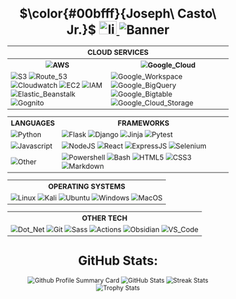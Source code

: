<html>

<body>
    <div>
        <div>
            <h1 align="center">
               $\color{#00bfff}{Joseph\ Casto\ Jr.}$
                <span id="linkedin_logo">
                    <a href="https://linkedin.com/in/joseph-casto-jr/" target="blank"><img src="https://raw.githubusercontent.com/rahuldkjain/github-profile-readme-generator/master/src/images/icons/Social/linked-in-alt.svg" alt="linkedin" height="30" width="40"/>
                    </a>
                    <img alt="Banner" src="https://readme-typing-svg.demolab.com/?lines=Full-stack%20development;Cybersecurity;Network%20Engineering;20%2B%20years%20of%20technology%20experience;Always%20building%20&font=Merriweather%20Sans%20Code&center=false&width=640&height=45&color=yellow&vCenter=false&pause=1000&size=30"/>
                </span>
            </h1>
        </div>
    </div>
    <table>
        <tr>
            <th id="cloud_services" colspan="2">
                CLOUD SERVICES
            </th>
        </tr>
        <tr>
            <th>
                <img alt="AWS" src="https://img.shields.io/badge/-Amazon%20Web%20Services-232f3e?style=flat-square&logo=amazon-web-services&logoColor=FF9900"/>
            </th>
            <th>
                <img alt="Google_Cloud" src="https://img.shields.io/badge/-Google_Cloud_Platform-4285F4?style=flat-square&logo=google-cloud&logoColor=FF7143"/>
            </th>
        </tr>
        <tr>
            <td>
                <img alt="S3" src="https://img.shields.io/badge/-Amazon%20S3-232f3e?style=flat-square&logo=amazon-s3&logoColor=FF9900"/>
                <img alt="Route_53" src="https://img.shields.io/badge/-Route%2053-232f3e?style=flat-square&logo=amazon-route-53&logoColor=FF9900"/>
                <img alt="Cloudwatch" src="https://img.shields.io/badge/-Cloudwatch-232f3e?style=flat-square&logo=amazon-cloudwatch&logoColor=FF9900"/>
                <img alt="EC2" src="https://img.shields.io/badge/-Amazon%20EC2-232f3e?style=flat-square&logo=amazon-ec2&logoColor=FF9900"/>
                <img alt="IAM" src="https://img.shields.io/badge/-Amazon%20IAM-232f3e?style=flat-square&logo=amazoniam&logoColor=FF9900"/>
                <img alt="Elastic_Beanstalk" src="https://img.shields.io/badge/-Elastic%20Beanstalk-232f3e?style=flat-square&logo=amazonsimpleemailservice&logoColor=FF9900"/>
                <img alt="Gognito" src="https://img.shields.io/badge/-Cognito-232f3e?style=flat-square&logo=amazoncognito&logoColor=FF9900"/>
            </td>
            <td>
                <img alt="Google_Workspace" src="https://img.shields.io/badge/-Google%20WorkSpace-4285F4?style=flat-square&logo=google&logoColor=FF7143"/>
                <img alt="Google_BigQuery" src="https://img.shields.io/badge/-Google%20BigQuery-4285F4?style=flat-square&logo=googlebigquery&logoColor=FF7143"/>
                <img alt="Google_Bigtable" src="https://img.shields.io/badge/-Google%20Big%20Table-4285F4?style=flat-square&logo=googlebigtable&logoColor=FF7143"/>
                <img alt="Google_Cloud_Storage" src="https://img.shields.io/badge/-Google%20Cloud%20Storage-4285F4?style=flat-square&logo=googlecloudstorage&logoColor=FF7143"/>
            </td>
        </tr>
    </table>
    <table>
        <tr>
            <th>
                LANGUAGES
            </th>
            <th>
                FRAMEWORKS
            </th>
        </tr>
        <tr>
            <td>
                <img alt="Python" src="https://img.shields.io/badge/-Python-4584b6?style=flat-square&logo=python&logoColor=ffde57"/>
            </td>
            <td>
                <img alt="Flask" src="https://img.shields.io/badge/-Flask-ffffff?style=flat-square&logo=flask&logoColor=black"/>
                <img alt="Django" src="https://img.shields.io/badge/Django-092E20?style=flat-square&logo=django&logoColor=green"/>
                <img alt="Jinja" src="https://img.shields.io/badge/-Jinja-ffffff?style=flat-square&logo=jinja&logoColor=red"/>
                <img alt="Pytest" src="https://img.shields.io/badge/-Pytest-646464?style=flat-square&logo=pytest&logoColor=4584b6"/>
            </td>
        </tr>
        <tr>
        </tr>
        <tr>
            <td>
                <img alt="Javascript" src="https://img.shields.io/badge/-Javascript-000000?style=flat-square&logo=javascript&logoColor=yellow"/>
            </td>
            <td>
                <img alt="NodeJS" src="https://img.shields.io/badge/Node%20js-215732?style=flat-square&logo=nodedotjs&logoColor=white"/>
                <img alt="React" src="https://img.shields.io/badge/React-20232A?style=flat-square&logo=react&logoColor=61DAFB"/>
                <img alt="ExpressJS" src="https://img.shields.io/badge/Express%20JS-000000?style=flat-square&logo=express&logoColor=white"/>
                <img alt="Selenium" src="https://img.shields.io/badge/Selenium-43B02A?style=flat-square&logo=Selenium&logoColor=white"/>
            </td>
            </td>
        </tr>
            <tr>
            <td>
                <img alt="Other" src="https://img.shields.io/badge/-Other-f65314?style=flat-square&logo=git&logoColor=00a1f1"/>
            </td>
            <td>
                <img alt="Powershell" src="https://img.shields.io/badge/-Powershell-0037DA?style=flat-square&logo=zsh&logoColor=4285F4"/>
                <img alt="Bash" src="https://img.shields.io/badge/-Bash-000000?style=flat-square&logo=zsh&logoColor=white"/>
                <img alt="HTML5" src="https://img.shields.io/badge/-HTML5-ffffff?style=flat-square&logo=html5&logoColor=orange"/>
                <img alt="CSS3" src="https://img.shields.io/badge/-CSS3-ffffff?style=flat-square&logo=css3&logoColor=blue"/>
                <img alt="Markdown" src="https://img.shields.io/badge/-Markdown-1a73e8?style=flat-square&logo=markdown&logoColor=00a1f1"/>
            </td>
        </tr>
    </table>
    <table>
        <tr>
            <th>
                OPERATING SYSTEMS
            </th>
        </tr>
        <tr>
            <td>
                <img alt="Linux" src="https://img.shields.io/badge/-Linux-ffcc33?style=flat-square&logo=linux&logoColor=000000"/>
                <img alt="Kali" src="https://img.shields.io/badge/-Kali%20Linux-06051F?style=flat-square&logo=kalilinux&logoColor=white"/>
                <img alt="Ubuntu" src="https://img.shields.io/badge/-Ubuntu-E95420?style=flat-square&logo=ubuntu&logoColor=06051F"/>
                <img alt="Windows" src="https://img.shields.io/badge/-Windows-00a1f1?style=flat-square&logo=&logoColor=E95420"/>
                <img alt="MacOS" src="https://img.shields.io/badge/-MacOS-ffffff?style=flat-square&logo=apple&logoColor=black"/>
            </td>
        </tr>
    </table>
    <table>
        <tr>
            <th>
                OTHER TECH
            </th>
            <tr>
                <td>
                    <img alt="Dot_Net" src="https://img.shields.io/badge/.NET-512BD4?style=flat-square&logo=dotnet&logoColor=white"/>
                    <img alt="Git" src="https://img.shields.io/badge/-Git-F05032?style=flat-square&logo=git&logoColor=white"/>
                    <img alt="Sass" src="https://img.shields.io/badge/Sass-CC6699?style=flat-square&logo=sass&logoColor=white"/>
                    <img alt="Actions" src="https://img.shields.io/badge/Github%20Actions-282a2e?flat-square&logo=githubactions&logoColor=367cf"/>
                    <img alt="Obsidian" src="https://img.shields.io/badge/-Obsidian-7C3AED?style=flat-square&logo=obsidian&logoColor=white"/>
                    <img alt="VS_Code" src="https://img.shields.io/badge/-VS%20Code-0078d7?style=flat-square&logo=code&logoColor=white"/>
                </td>
            </tr>
        </tr>
    </table>
    <div align="center">
        <h1>GitHub Stats:</h1>
        <img alt="Github Profile Summary Card" src="https://github-profile-summary-cards.vercel.app/api/cards/profile-details?username=casto-tech"/>
        <img alt="GitHub Stats" src="https://github-readme-stats-git-masterrstaa-rickstaa.vercel.app/api?username=casto-tech"/>
        <img alt="Streak Stats" src="https://github-readme-streak-stats.herokuapp.com/?user=casto-tech"/>
        <img alt="Trophy Stats" src="https://github-profile-trophy.vercel.app/?username=casto-tech&rank=SSS,SS,S,AAA,AA,A,B,C,SECRET"/>
    </div>
